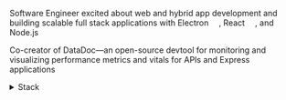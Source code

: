 Software Engineer excited about web and hybrid app development and building scalable full stack applications with Electron <img src="https://static-00.iconduck.com/assets.00/electron-icon-472x512-8swdbwbh.png" height="14">, React <img src="https://upload.wikimedia.org/wikipedia/commons/thumb/a/a7/React-icon.svg/1024px-React-icon.svg.png?20220125121207" height="14">, and Node.js <img src="https://upload.wikimedia.org/wikipedia/commons/thumb/d/d9/Node.js_logo.svg/1180px-Node.js_logo.svg.png?20170401104355" height="14">

Co-creator of DataDoc—an open-source devtool for monitoring and visualizing performance metrics and vitals for APIs and Express applications

<details>
  <summary>Stack</summary>
  
  ![JavaScript](https://img.shields.io/badge/javascript-%23323330.svg?style=for-the-badge&logo=javascript&logoColor=%23F7DF1E)<br>
  ![React](https://img.shields.io/badge/react-%2320232a.svg?style=for-the-badge&logo=react&logoColor=%2361DAFB)<br>
  ![React Router](https://img.shields.io/badge/React_Router-CA4245?style=for-the-badge&logo=react-router&logoColor=white)<br>
  ![Redux](https://img.shields.io/badge/redux-%23593d88.svg?style=for-the-badge&logo=redux&logoColor=white)<br>
  ![SASS](https://img.shields.io/badge/SASS-hotpink.svg?style=for-the-badge&logo=SASS&logoColor=white)<br>
  ![MUI](https://img.shields.io/badge/MUI-%230081CB.svg?style=for-the-badge&logo=mui&logoColor=white)<br>
  ![Electron.js](https://img.shields.io/badge/Electron-191970?style=for-the-badge&logo=Electron&logoColor=white)<br>
  ![NodeJS](https://img.shields.io/badge/node.js-6DA55F?style=for-the-badge&logo=node.js&logoColor=white)<br>
  ![Express.js](https://img.shields.io/badge/express.js-%23404d59.svg?style=for-the-badge&logo=express&logoColor=%2361DAFB)<br>
  ![MongoDB](https://img.shields.io/badge/MongoDB-%234ea94b.svg?style=for-the-badge&logo=mongodb&logoColor=white)<br>
  ![Postgres](https://img.shields.io/badge/postgres-%23316192.svg?style=for-the-badge&logo=postgresql&logoColor=white)<br>
  ![InfluxDB](https://img.shields.io/badge/InfluxDB-22ADF6?style=for-the-badge&logo=InfluxDB&logoColor=white)<br>

</details>

<!-- ![stats](https://github-readme-stats.vercel.app/api?username=JH51&theme=transparent&include_all_commits=true&show_icons=true&count_private=true&hide=stars,issues) -->


<!--
**JH51/JH51** is a ✨ _special_ ✨ repository because its `README.md` (this file) appears on your GitHub profile.

Here are some ideas to get you started:

- 🔭 I’m currently working on ...
- 🌱 I’m currently learning ...
- 👯 I’m looking to collaborate on ...
- 🤔 I’m looking for help with ...
- 💬 Ask me about ...
- 📫 How to reach me: ...
- 😄 Pronouns: ...
- ⚡ Fun fact: ...
-->
